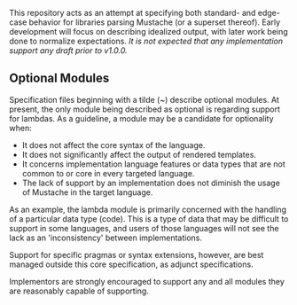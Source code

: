 This repository acts as an attempt at specifying both standard- and edge-case
behavior for libraries parsing Mustache (or a superset thereof).  Early
development will focus on describing idealized output, with later work being
done to normalize expectations.  *It is not expected that any implementation
support any draft prior to v1.0.0.*

Optional Modules
----------------

Specification files beginning with a tilde (~) describe optional modules.  At
present, the only module being described as optional is regarding support for
lambdas.  As a guideline, a module may be a candidate for optionality when:

  * It does not affect the core syntax of the language.
  * It does not significantly affect the output of rendered templates.
  * It concerns implementation language features or data types that are not
    common to or core in every targeted language.
  * The lack of support by an implementation does not diminish the usage of
    Mustache in the target language.

As an example, the lambda module is primarily concerned with the handling of a
particular data type (code).  This is a type of data that may be difficult to
support in some languages, and users of those languages will not see the lack
as an 'inconsistency' between implementations.

Support for specific pragmas or syntax extensions, however, are best managed
outside this core specification, as adjunct specifications.

Implementors are strongly encouraged to support any and all modules they are
reasonably capable of supporting.
